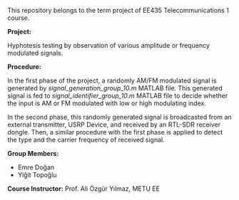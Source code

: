 
This repository belongs to the term project of EE435 Telecommunications 1 course.


**Project:** 

Hyphotesis testing by observation of various amplitude or frequency modulated signals.

**Procedure:**

In the first phase of the project, a randomly AM/FM modulated signal is generated by *signal_generation_group_10.m* MATLAB file. This generated signal is fed to *signal_identifier_group_10.m* MATLAB file to decide whether the input is AM or FM modulated with low or high modulating index.

In the second phase, this randomly generated signal is broadcasted from an external transmitter, USRP Device, and received by an RTL-SDR receiver dongle. Then, a similar procedure with the first phase is applied to detect the type and the carrier frequency of received signal.

**Group Members:**
* Emre Doğan
* Yiğit Topoğlu

**Course Instructor:**
Prof. Ali Özgür Yılmaz, METU EE

